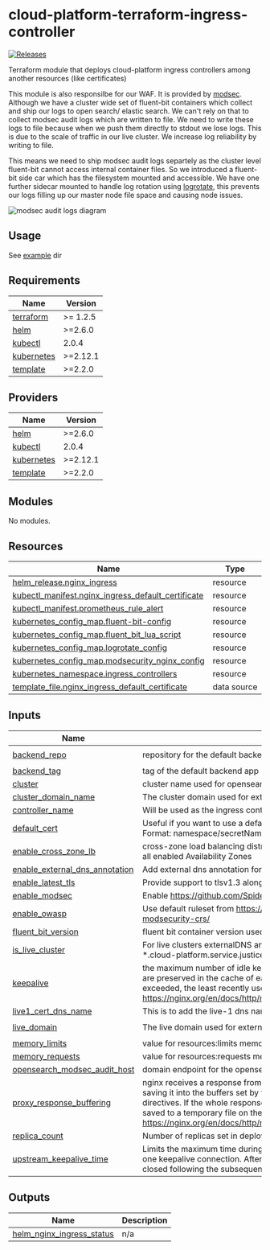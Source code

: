 # cloud-platform-terraform-ingress-controller

[![Releases](https://img.shields.io/github/release/ministryofjustice/cloud-platform-terraform-ingress-controller/all.svg?style=flat-square)](https://github.com/ministryofjustice/cloud-platform-terraform-ingress-controller/releases)

Terraform module that deploys cloud-platform ingress controllers among another resources (like certificates)

This module is also responsilbe for our WAF. It is provided by [modsec](https://github.com/SpiderLabs/ModSecurity). Although we have a cluster wide set of fluent-bit containers which collect and ship our logs to open search/ elastic search. We can't rely on that to collect modsec audit logs which are written to file. We need to write these logs to file because when we push them directly to stdout we lose logs. This is due to the scale of traffic in our live cluster. We increase log reliability by writing to file.

This means we need to ship modsec audit logs separtely as the cluster level fluent-bit cannot access internal container files. So we introduced a fluent-bit side car which has the filesystem mounted and accessible. We have one further sidecar mounted to handle log rotation using [logrotate](https://linux.die.net/man/8/logrotate), this prevents our logs filling up our master node file space and causing node issues.

![modsec audit logs diagram]("./images/modsec-audit-logs-diagram.png/" "modsec pod architecture")

## Usage

See [example](example/) dir

<!-- BEGIN_TF_DOCS -->
## Requirements

| Name | Version |
|------|---------|
| <a name="requirement_terraform"></a> [terraform](#requirement\_terraform) | >= 1.2.5 |
| <a name="requirement_helm"></a> [helm](#requirement\_helm) | >=2.6.0 |
| <a name="requirement_kubectl"></a> [kubectl](#requirement\_kubectl) | 2.0.4 |
| <a name="requirement_kubernetes"></a> [kubernetes](#requirement\_kubernetes) | >=2.12.1 |
| <a name="requirement_template"></a> [template](#requirement\_template) | >=2.2.0 |

## Providers

| Name | Version |
|------|---------|
| <a name="provider_helm"></a> [helm](#provider\_helm) | >=2.6.0 |
| <a name="provider_kubectl"></a> [kubectl](#provider\_kubectl) | 2.0.4 |
| <a name="provider_kubernetes"></a> [kubernetes](#provider\_kubernetes) | >=2.12.1 |
| <a name="provider_template"></a> [template](#provider\_template) | >=2.2.0 |

## Modules

No modules.

## Resources

| Name | Type |
|------|------|
| [helm_release.nginx_ingress](https://registry.terraform.io/providers/hashicorp/helm/latest/docs/resources/release) | resource |
| [kubectl_manifest.nginx_ingress_default_certificate](https://registry.terraform.io/providers/alekc/kubectl/2.0.4/docs/resources/manifest) | resource |
| [kubectl_manifest.prometheus_rule_alert](https://registry.terraform.io/providers/alekc/kubectl/2.0.4/docs/resources/manifest) | resource |
| [kubernetes_config_map.fluent-bit-config](https://registry.terraform.io/providers/hashicorp/kubernetes/latest/docs/resources/config_map) | resource |
| [kubernetes_config_map.fluent_bit_lua_script](https://registry.terraform.io/providers/hashicorp/kubernetes/latest/docs/resources/config_map) | resource |
| [kubernetes_config_map.logrotate_config](https://registry.terraform.io/providers/hashicorp/kubernetes/latest/docs/resources/config_map) | resource |
| [kubernetes_config_map.modsecurity_nginx_config](https://registry.terraform.io/providers/hashicorp/kubernetes/latest/docs/resources/config_map) | resource |
| [kubernetes_namespace.ingress_controllers](https://registry.terraform.io/providers/hashicorp/kubernetes/latest/docs/resources/namespace) | resource |
| [template_file.nginx_ingress_default_certificate](https://registry.terraform.io/providers/hashicorp/template/latest/docs/data-sources/file) | data source |

## Inputs

| Name | Description | Type | Default | Required |
|------|-------------|------|---------|:--------:|
| <a name="input_backend_repo"></a> [backend\_repo](#input\_backend\_repo) | repository for the default backend app | `string` | `"ministryofjustice/cloud-platform-custom-error-pages"` | no |
| <a name="input_backend_tag"></a> [backend\_tag](#input\_backend\_tag) | tag of the default backend app | `string` | `"1.1.5"` | no |
| <a name="input_cluster"></a> [cluster](#input\_cluster) | cluster name used for opensearch indicies | `string` | `""` | no |
| <a name="input_cluster_domain_name"></a> [cluster\_domain\_name](#input\_cluster\_domain\_name) | The cluster domain used for externalDNS annotations and certmanager | `any` | n/a | yes |
| <a name="input_controller_name"></a> [controller\_name](#input\_controller\_name) | Will be used as the ingress controller name and the class annotation | `string` | n/a | yes |
| <a name="input_default_cert"></a> [default\_cert](#input\_default\_cert) | Useful if you want to use a default certificate for your ingress controller. Format: namespace/secretName | `string` | `"ingress-controllers/default-certificate"` | no |
| <a name="input_enable_cross_zone_lb"></a> [enable\_cross\_zone\_lb](#input\_enable\_cross\_zone\_lb) | cross-zone load balancing distributes traffic across the registered targets in all enabled Availability Zones | `bool` | `true` | no |
| <a name="input_enable_external_dns_annotation"></a> [enable\_external\_dns\_annotation](#input\_enable\_external\_dns\_annotation) | Add external dns annotation for service | `bool` | `false` | no |
| <a name="input_enable_latest_tls"></a> [enable\_latest\_tls](#input\_enable\_latest\_tls) | Provide support to tlsv1.3 along with tlsv1.2 | `bool` | `false` | no |
| <a name="input_enable_modsec"></a> [enable\_modsec](#input\_enable\_modsec) | Enable https://github.com/SpiderLabs/ModSecurity-nginx | `bool` | `false` | no |
| <a name="input_enable_owasp"></a> [enable\_owasp](#input\_enable\_owasp) | Use default ruleset from https://github.com/SpiderLabs/owasp-modsecurity-crs/ | `bool` | `false` | no |
| <a name="input_fluent_bit_version"></a> [fluent\_bit\_version](#input\_fluent\_bit\_version) | fluent bit container version used to exrtact modsec audit logs | `string` | `"3.0.2-amd64"` | no |
| <a name="input_is_live_cluster"></a> [is\_live\_cluster](#input\_is\_live\_cluster) | For live clusters externalDNS annotation will have var.live\_domain (default *.cloud-platform.service.justice.gov.uk) | `bool` | `false` | no |
| <a name="input_keepalive"></a> [keepalive](#input\_keepalive) | the maximum number of idle keepalive connections to upstream servers that are preserved in the cache of each worker process. When this number is exceeded, the least recently used connections are closed. https://nginx.org/en/docs/http/ngx_http_upstream_module.html#keepalive | `number` | `320` | no |
| <a name="input_live1_cert_dns_name"></a> [live1\_cert\_dns\_name](#input\_live1\_cert\_dns\_name) | This is to add the live-1 dns name for eks-live cluster default certificate | `string` | `""` | no |
| <a name="input_live_domain"></a> [live\_domain](#input\_live\_domain) | The live domain used for externalDNS annotation | `string` | `"cloud-platform.service.justice.gov.uk"` | no |
| <a name="input_memory_limits"></a> [memory\_limits](#input\_memory\_limits) | value for resources:limits memory value | `string` | `"2Gi"` | no |
| <a name="input_memory_requests"></a> [memory\_requests](#input\_memory\_requests) | value for resources:requests memory value | `string` | `"512Mi"` | no |
| <a name="input_opensearch_modsec_audit_host"></a> [opensearch\_modsec\_audit\_host](#input\_opensearch\_modsec\_audit\_host) | domain endpoint for the opensearch cluster | `string` | `""` | no |
| <a name="input_proxy_response_buffering"></a> [proxy\_response\_buffering](#input\_proxy\_response\_buffering) | nginx receives a response from the proxied server as soon as possible, saving it into the buffers set by the proxy\_buffer\_size and proxy\_buffers directives. If the whole response does not fit into memory, a part of it can be saved to a temporary file on the disk. https://nginx.org/en/docs/http/ngx_http_proxy_module.html#proxy_buffering | `string` | `"off"` | no |
| <a name="input_replica_count"></a> [replica\_count](#input\_replica\_count) | Number of replicas set in deployment | `string` | n/a | yes |
| <a name="input_upstream_keepalive_time"></a> [upstream\_keepalive\_time](#input\_upstream\_keepalive\_time) | Limits the maximum time during which requests can be processed through one keepalive connection. After this time is reached, the connection is closed following the subsequent request processing. | `string` | `"1h"` | no |

## Outputs

| Name | Description |
|------|-------------|
| <a name="output_helm_nginx_ingress_status"></a> [helm\_nginx\_ingress\_status](#output\_helm\_nginx\_ingress\_status) | n/a |
<!-- END_TF_DOCS -->
